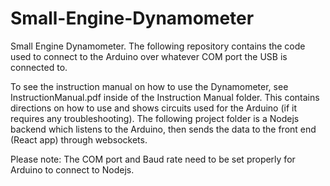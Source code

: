 # Small-Engine-Dynamometer
Small Engine Dynamometer. The following repository contains the code used to connect to the Arduino over whatever COM port the USB is connected to. 

To see the instruction manual on how to use the Dynamometer, see InstructionManual.pdf inside of the Instruction Manual folder. This contains directions on how to use and shows circuits used for the Arduino (if it requires any troubleshooting). The following project folder is a Nodejs backend which listens to the Arduino, then sends the data to the front end (React app) through websockets. 

Please note: The COM port and Baud rate need to be set properly for Arduino to connect to Nodejs. 

